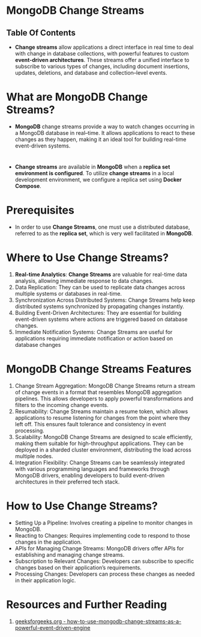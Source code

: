 # MongoDB Change Streams

## Table Of Contents

- **Change streams** allow applications a direct interface in real time to deal with change in database collections, with powerful features to custom **event-driven architectures**. These streams offer a unified interface to subscribe to various types of changes, including document insertions, updates, deletions, and database and collection–level events.

# What are MongoDB Change Streams?

- **MongoDB** change streams provide a way to watch changes occurring in a MongoDB database in real–time. It allows applications to react to these changes as they happen, making it an ideal tool for building real-time event-driven systems.

#

- **Change streams** are available in **MongoDB** when a **replica set environment is configured**. To utilize **change streams** in a local development environment, we configure a replica set using **Docker Compose**.

# Prerequisites

- In order to use **Change Streams**, one must use a distributed database, referred to as the **replica set**, which is very well facilitated in **MongoDB**.

# Where to Use Change Streams?

1. **Real-time Analytics**: **Change Streams** are valuable for real-time data analysis, allowing immediate response to data changes.
2. Data Replication: They can be used to replicate data changes across multiple systems or databases in real-time.
3. Synchronization Across Distributed Systems: Change Streams help keep distributed systems synchronized by propagating changes instantly.
4. Building Event-Driven Architectures: They are essential for building event-driven systems where actions are triggered based on database changes.
5. Immediate Notification Systems: Change Streams are useful for applications requiring immediate notification or action based on database changes

# MongoDB Change Streams Features

1. Change Stream Aggregation: MongoDB Change Streams return a stream of change events in a format that resembles MongoDB aggregation pipelines. This allows developers to apply powerful transformations and filters to the incoming change events.
2. Resumability: Change Streams maintain a resume token, which allows applications to resume listening for changes from the point where they left off. This ensures fault tolerance and consistency in event processing.
3. Scalability: MongoDB Change Streams are designed to scale efficiently, making them suitable for high-throughput applications. They can be deployed in a sharded cluster environment, distributing the load across multiple nodes.
4. Integration Flexibility: Change Streams can be seamlessly integrated with various programming languages and frameworks through MongoDB drivers, enabling developers to build event-driven architectures in their preferred tech stack.

# How to Use Change Streams?

- Setting Up a Pipeline: Involves creating a pipeline to monitor changes in MongoDB.
- Reacting to Changes: Requires implementing code to respond to those changes in the application.
- APIs for Managing Change Streams: MongoDB drivers offer APIs for establishing and managing change streams.
- Subscription to Relevant Changes: Developers can subscribe to specific changes based on their application’s requirements.
- Processing Changes: Developers can process these changes as needed in their application logic.

# Resources and Further Reading

1. [geeksforgeeks.org - how-to-use-mongodb-change-streams-as-a-powerful-event-driven-engine](https://www.geeksforgeeks.org/how-to-use-mongodb-change-streams-as-a-powerful-event-driven-engine/)
